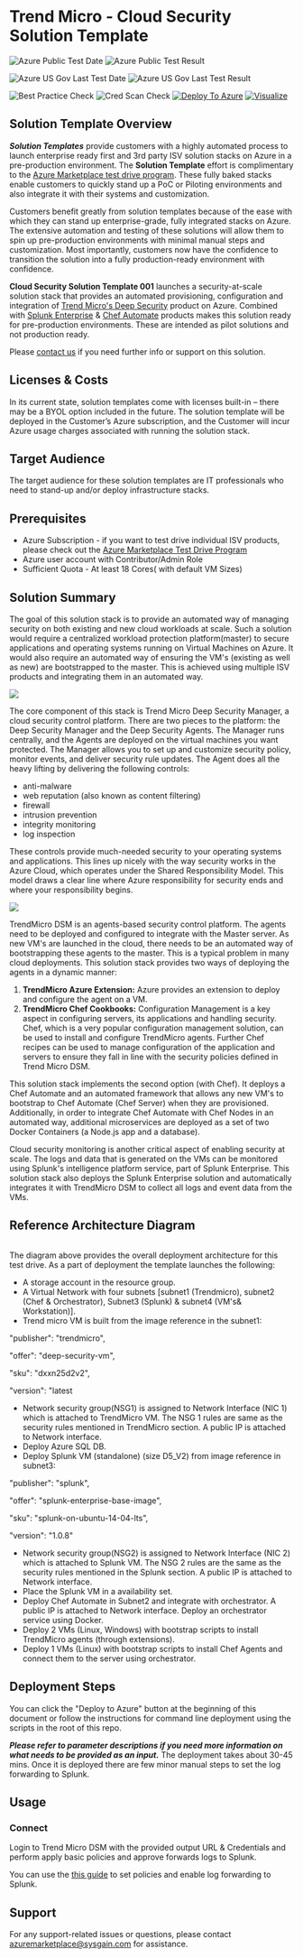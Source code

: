 # Trend Micro - Cloud Security Solution Template

![Azure Public Test Date](https://azurequickstartsservice.blob.core.windows.net/badges/trend-chef-splunk-security/PublicLastTestDate.svg)
![Azure Public Test Result](https://azurequickstartsservice.blob.core.windows.net/badges/trend-chef-splunk-security/PublicDeployment.svg)

![Azure US Gov Last Test Date](https://azurequickstartsservice.blob.core.windows.net/badges/trend-chef-splunk-security/FairfaxLastTestDate.svg)
![Azure US Gov Last Test Result](https://azurequickstartsservice.blob.core.windows.net/badges/trend-chef-splunk-security/FairfaxDeployment.svg)

![Best Practice Check](https://azurequickstartsservice.blob.core.windows.net/badges/trend-chef-splunk-security/BestPracticeResult.svg)
![Cred Scan Check](https://azurequickstartsservice.blob.core.windows.net/badges/trend-chef-splunk-security/CredScanResult.svg)
[![Deploy To Azure](https://raw.githubusercontent.com/Azure/azure-quickstart-templates/master/1-CONTRIBUTION-GUIDE/images/deploytoazure.svg?sanitize=true)](https://portal.azure.com/#create/Microsoft.Template/uri/https%3A%2F%2Fraw.githubusercontent.com%2FAzure%2Fazure-quickstart-templates%2Fmaster%2Ftrend-chef-splunk-security%2Fazuredeploy.json)  [![Visualize](https://raw.githubusercontent.com/Azure/azure-quickstart-templates/master/1-CONTRIBUTION-GUIDE/images/visualizebutton.svg?sanitize=true)](http://armviz.io/#/?load=https%3A%2F%2Fraw.githubusercontent.com%2FAzure%2Fazure-quickstart-templates%2Fmaster%2Ftrend-chef-splunk-security%2Fazuredeploy.json)



## Solution Template Overview

***Solution Templates*** provide customers with a highly automated process to launch enterprise ready first and 3rd party ISV solution stacks on Azure in a pre-production environment. The **Solution Template** effort is complimentary to the [Azure Marketplace test drive program](https://azure.microsoft.com/en-us/marketplace/test-drives/). These fully baked stacks enable customers to quickly stand up a PoC or Piloting environments and also integrate it with their systems and customization.

Customers benefit greatly from solution templates because of the ease with which they can stand up enterprise-grade, fully integrated stacks on Azure. The extensive automation and testing of these solutions will allow them to spin up pre-production environments with minimal manual steps and customization.  Most importantly, customers now have the confidence to transition the solution into a fully production-ready environment with confidence.

**Cloud Security Solution Template 001** launches a security-at-scale solution stack that provides an automated provisioning, configuration and integration of [Trend Micro's Deep Security](https://azure.microsoft.com/en-us/marketplace/partners/trendmicro/deep-security-manager-st-byoldeep-security-manager-byol/) product on Azure. Combined with [Splunk Enterprise](https://azure.microsoft.com/en-us/marketplace/partners/splunk/splunk-enterprisebyol/) & [Chef Automate](https://azuremarketplace.microsoft.com/en-us/marketplace/apps/chef-software.chef-automate) products makes this solution ready for pre-production environments. These are intended as pilot solutions and not production ready.

Please [contact us](azuremarketplace@sysgain.com) if you need further info or support on this solution.

## Licenses & Costs

In its current state, solution templates come with licenses built-in – there may be a BYOL option included in the future. The solution template will be deployed in the Customer’s Azure subscription, and the Customer will incur Azure usage charges associated with running the solution stack.

## Target Audience
The target audience for these solution templates are IT professionals who need to stand-up and/or deploy infrastructure stacks.

## Prerequisites
* Azure Subscription - if you want to test drive individual ISV products, please check out the [Azure Marketplace Test Drive Program ](https://azure.microsoft.com/en-us/marketplace/test-drives/)
* Azure user account with Contributor/Admin Role
* Sufficient Quota - At least 18 Cores( with default VM Sizes)
 
## Solution Summary

The goal of this solution stack is to provide an automated way of managing security on both existing and new cloud workloads at scale. Such a solution would require a centralized workload protection platform(master) to secure applications and operating systems running on Virtual Machines on Azure. It would also require an automated way of ensuring the VM's (existing as well as new) are bootstrapped to the master. This is achieved using multiple ISV products and integrating them in an automated way.

![](images/azure-trend-splunk-chef.png)

The core component of this stack is Trend Micro Deep Security Manager, a cloud security control platform. There are two pieces to the platform: the Deep Security Manager and the Deep Security Agents. The Manager runs centrally, and the Agents are deployed on the virtual machines you want protected. The Manager allows you to set up and customize security policy, monitor events, and deliver security rule updates. The Agent does all the heavy lifting by delivering the following controls:

* anti-malware
* web reputation (also known as content filtering)
* firewall
* intrusion prevention
* integrity monitoring
* log inspection

These controls provide much-needed security to your operating systems and applications. This lines up nicely with the way security works in the Azure Cloud, which operates under the Shared Responsibility Model. This model draws a clear line where Azure responsibility for security ends and where your responsibility begins.

![]( images/microosftazure.png)

TrendMicro DSM is an agents-based security control platform. The agents need to be deployed and configured to integrate with the Master server. As new VM's are launched in the cloud, there needs to be an automated way of bootstrapping these agents to the master. This is a typical problem in many cloud deployments. This solution stack provides two ways of deploying the agents in a dynamic manner:

1. **TrendMicro Azure Extension:** Azure provides an extension to deploy and configure the agent on a VM.
2. **TrendMicro Chef Cookbooks:** Configuration Management is a key aspect in configuring servers, its applications and handling security. Chef, which is a very popular configuration management solution, can be used to install and configure TrendMicro agents. Further Chef recipes can be used to manage configuration of the application and servers to ensure they fall in line with the security policies defined in Trend Micro DSM. 

This solution stack implements the second option (with Chef). It deploys a Chef Automate and an automated framework that allows any new VM's to bootstrap to Chef Automate (Chef Server) when they are provisioned. Additionally, in order to integrate Chef Automate with Chef Nodes in an automated way, additional microservices are deployed as a set of two Docker Containers (a Node.js app and a database).

Cloud security monitoring is another critical aspect of enabling security at scale. The logs and data that is generated on the VMs can be monitored using Splunk's intelligence platform service, part of Splunk Enterprise. This solution stack also deploys the Splunk Enterprise solution and automatically integrates it with TrendMicro DSM to collect all logs and event data from the VMs.
 
## Reference Architecture Diagram

![[](images/trend-architecture-new.png)](images/trend-architecture-new.png)

The diagram above provides the overall deployment architecture for this test drive.
As a part of deployment the template launches the following:

* A storage account in the resource group.
* A Virtual Network with four subnets [subnet1 (Trendmicro), subnet2 (Chef & Orchestrator), Subnet3 (Splunk) & subnet4 (VM's& Workstation)].
* Trend micro VM is built from the image reference in the subnet1:
 
"publisher": "trendmicro", 

"offer": "deep-security-vm", 

"sku": "dxxn25d2v2", 

"version": "latest 

* Network security group(NSG1) is assigned to Network Interface (NIC 1) which is attached to TrendMicro VM. The NSG 1 rules are same as the security rules mentioned in TrendMicro section. A public IP is attached to Network interface.
* Deploy Azure SQL DB.
* Deploy Splunk VM (standalone) (size D5_V2) from image reference in subnet3:

"publisher": "splunk",

"offer": "splunk-enterprise-base-image",

"sku": "splunk-on-ubuntu-14-04-lts",

"version": "1.0.8"

* Network security group(NSG2) is assigned to Network Interface (NIC 2) which is attached to Splunk VM. The NSG 2 rules are the same as the security rules mentioned in the Splunk section. A public IP is attached to Network interface.
* Place the Splunk VM in a availability set. 
* Deploy Chef Automate in Subnet2 and integrate with orchestrator. A public IP is attached to Network interface. Deploy an orchestrator service using Docker.
* Deploy 2 VMs (Linux, Windows) with bootstrap scripts to install TrendMicro agents (through extensions).
* Deploy 1 VMs (Linux) with bootstrap scripts to install Chef Agents and connect them to the server using orchestrator.

## Deployment Steps

You can click the "Deploy to Azure" button at the beginning of this document or follow the instructions for command line deployment using the scripts in the root of this repo.

***Please refer to parameter descriptions if you need more information on what needs to be provided as an input.***
The deployment takes about 30-45 mins. Once it is deployed there are few minor manual steps to set the log forwarding to Splunk.

## Usage

### Connect
Login to Trend Micro DSM with the provided output URL & Credentials and perform apply basic policies and approve forwards logs to Splunk.

You can use the [this guide](images/TrendMicrop2pManualSteps.pdf) to set policies and enable log forwarding to Splunk.

## Support

For any support-related issues or questions, please contact azuremarketplace@sysgain.com for assistance.


